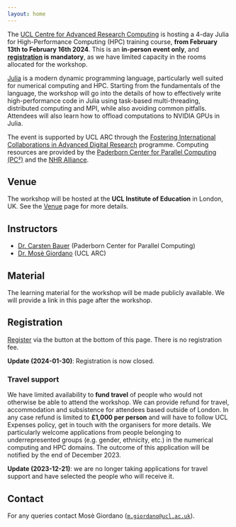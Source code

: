 ```yaml
---
layout: home
---
```


The [UCL Centre for Advanced Research
Computing](https://www.ucl.ac.uk/advanced-research-computing) is hosting a 4-day
Julia for High-Performance Computing (HPC) training course, **from February 13th
to February 16th 2024**.
This is an **in-person event only**, and **[registration](#registration) is mandatory**, as we have limited capacity in the rooms allocated for the workshop.

[Julia](https://julialang.org/) is a modern dynamic programming language,
particularly well suited for numerical computing and HPC.  Starting from the
fundamentals of the language, the workshop will go into the details of how to
effectively write high-performance code in Julia using task-based
multi-threading, distributed computing and MPI, while also avoiding common
pitfalls.  Attendees will also learn how to offload computations to NVIDIA GPUs
in Julia.

The event is supported by UCL ARC through the [Fostering International
Collaborations in Advanced Digital
Research](https://www.ucl.ac.uk/advanced-research-computing/fostering-international-collaborations-advanced-digital-research)
programme.  Computing resources are provided by the [Paderborn Center for
Parallel Computing (PC²)](https://pc2.uni-paderborn.de/) and the [NHR
Alliance](https://www.nhr-verein.de/).

## Venue

The workshop will be hosted at the **UCL Institute of Education** in London, UK.
See the [Venue](venue) page for more details.

## Instructors

* [Dr. Carsten Bauer](instructors/carsten-bauer/) (Paderborn Center for Parallel Computing)
* [Dr. Mosè Giordano](instructors/mose-giordano/) (UCL ARC)

## Material

The learning material for the workshop will be made publicly available.
We will provide a link in this page after the workshop.

## Registration

[Register](https://buytickets.at/uclarc/1086021/r/ws) via the button at the bottom of
this page.  There is no registration fee.

**Update (2024-01-30)**: Registration is now closed.

### Travel support

We have limited availability to **fund travel** of people who would not otherwise
be able to attend the workshop.  We can provide refund for travel, accommodation
and subsistence for attendees based outside of London.  In any case refund is
limited to **£1,000 per person** and will have to follow UCL Expenses policy,
get in touch with the organisers for more details.  We particularly welcome
applications from people belonging to underrepresented groups (e.g. gender,
ethnicity, etc.) in the numerical computing and HPC domains.  The outcome of
this application will be notified by the end of December 2023.

**Update (2023-12-21)**: we are no longer taking applications for travel support
and have selected the people who will receive it.

## Contact

For any queries contact Mosè Giordano ([`m.giordano@ucl.ac.uk`](mailto:m.giordano@ucl.ac.uk)).
